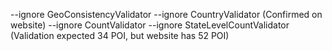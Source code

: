 --ignore GeoConsistencyValidator --ignore CountryValidator (Confirmed on website)
--ignore CountValidator --ignore StateLevelCountValidator (Validation expected 34 POI, but website has 52 POI)
